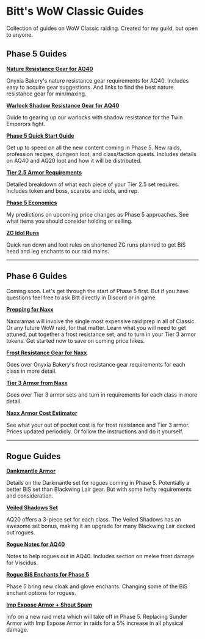 
# Bitt's WoW Classic Guides

Collection of guides on WoW Classic raiding. Created for my guild, but open to anyone.

## Phase 5 Guides

**[Nature Resistance Gear for AQ40](https://queuebitt.github.io/nature-resist)**

Onyxia Bakery's nature resistance gear requirements for AQ40. Includes easy to acquire gear suggestions. And links to find the best nature resistance gear for min/maxing.

**[Warlock Shadow Resistance Gear for AQ40](https://queuebitt.github.io/shadow-resist)**

Guide to gearing up our warlocks with shadow resistance for the Twin Emperors fight.

**[Phase 5 Quick Start Guide](https://queuebitt.github.io/p5)**

Get up to speed on all the new content coming in Phase 5. New raids, profession recipes, dungeon loot, and class/faction quests. Includes details on AQ40 and AQ20 loot and how it will be distributed.

**[Tier 2.5 Armor Requirements](https://docs.google.com/spreadsheets/d/1VnTBwPeDnoIchXCDYBu3aVuPF5Bc5A2Z4Gmyw5JmJc0/edit?usp=sharing)**

Detailed breakdown of what each piece of your Tier 2.5 set requires. Includes token and boss, scarabs and idols, and rep.

**[Phase 5 Economics](https://queuebitt.github.io/p5-economics)**

My predictions on upcoming price changes as Phase 5 approaches. See what items you should consider holding or selling.

**[ZG Idol Runs](https://queuebitt.github.io/zg-idol)**

Quick run down and loot rules on shortened ZG runs planned to get BiS head and leg enchants to our raid mains.

*****

## Phase 6 Guides

Coming soon. Let's get through the start of Phase 5 first. But if you have questions feel free to ask Bitt directly in Discord or in game.

**[Prepping for Naxx](https://queuebitt.github.io/naxx)**

Naxxramas will involve the single most expensive raid prep in all of Classic. Or any future WoW raid, for that matter. Learn what you will need to get attuned, put together a frost resistance set, and to turn in your Tier 3 armor tokens. Get started now to save on coming price hikes.

**[Frost Resistance Gear for Naxx](https://queuebitt.github.io/frost-resist)**

Goes over Onyxia Bakery's frost resistance gear requirements for each class in more detail.

**[Tier 3 Armor from Naxx](https://queuebitt.github.io/tier-3)**

Goes over Tier 3 armor sets and turn in requirements for each class in more detail.

**[Naxx Armor Cost Estimator](https://docs.google.com/spreadsheets/d/1si6sUHfb4LqRwsBzyB9Fal9RkO3F4BozdNM04xZVSdg/edit?usp=sharing)**

See what your out of pocket cost is for frost resistance and Tier 3 armor. Prices updated periodicly. Or follow the instructions and do it yourself.

*****

## Rogue Guides

**[Dankmantle Armor](https://queuebitt.github.io/darkmantle)**

Details on the Darkmantle set for rogues coming in Phase 5. Potentially a better BiS set than Blackwing Lair gear. But with some hefty requirements and consideration.

**[Veiled Shadows Set](https://queuebitt.github.io/veiled-shadows)**

AQ20 offers a 3-piece set for each class. The Veiled Shadows has an awesome set bonus, making it an upgrade for many Blackwing Lair decked out rogues.

**[Rogue Notes for AQ40](https://queuebitt.github.io/rogue-aq40)**

Notes to help rogues out in AQ40. Includes section on melee frost damage for Viscidus.

**[Rogue BiS Enchants for Phase 5](https://queuebitt.github.io/rogue-enchants)**

Phase 5 bring new cloak and glove enchants. Changing some of the BiS enchant options for rogues.

**[Imp Expose Armor + Shout Spam](https://queuebitt.github.io/expose-armor)**

Info on a new raid meta which will take off in Phase 5. Replacing Sunder Armor with Imp Expose Armor in raids for a 5% increase in all physical damage.

